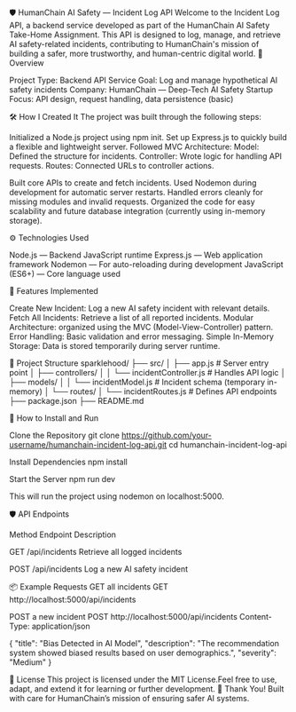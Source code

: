 🛡️ HumanChain AI Safety — Incident Log API
Welcome to the Incident Log API, a backend service developed as part of the HumanChain AI Safety Take-Home Assignment. This API is designed to log, manage, and retrieve AI safety-related incidents, contributing to HumanChain's mission of building a safer, more trustworthy, and human-centric digital world.
📖 Overview

Project Type: Backend API Service
Goal: Log and manage hypothetical AI safety incidents
Company: HumanChain — Deep-Tech AI Safety Startup
Focus: API design, request handling, data persistence (basic)

🛠️ How I Created It
The project was built through the following steps:

Initialized a Node.js project using npm init.
Set up Express.js to quickly build a flexible and lightweight server.
Followed MVC Architecture:
Model: Defined the structure for incidents.
Controller: Wrote logic for handling API requests.
Routes: Connected URLs to controller actions.


Built core APIs to create and fetch incidents.
Used Nodemon during development for automatic server restarts.
Handled errors cleanly for missing modules and invalid requests.
Organized the code for easy scalability and future database integration (currently using in-memory storage).

⚙️ Technologies Used

Node.js — Backend JavaScript runtime
Express.js — Web application framework
Nodemon — For auto-reloading during development
JavaScript (ES6+) — Core language used

🌟 Features Implemented

Create New Incident: Log a new AI safety incident with relevant details.
Fetch All Incidents: Retrieve a list of all reported incidents.
Modular Architecture: organized using the MVC (Model-View-Controller) pattern.
Error Handling: Basic validation and error messaging.
Simple In-Memory Storage: Data is stored temporarily during server runtime.

🧩 Project Structure
sparklehood/
├── src/
│   ├── app.js                      # Server entry point
│   ├── controllers/
│   │   └── incidentController.js   # Handles API logic
│   ├── models/
│   │   └── incidentModel.js        # Incident schema (temporary in-memory)
│   └── routes/
│       └── incidentRoutes.js       # Defines API endpoints
├── package.json
├── README.md

🚀 How to Install and Run

Clone the Repository
git clone https://github.com/your-username/humanchain-incident-log-api.git
cd humanchain-incident-log-api


Install Dependencies
npm install


Start the Server
npm run dev

This will run the project using nodemon on localhost:5000.


🛡️ API Endpoints



Method
Endpoint
Description



GET
/api/incidents
Retrieve all logged incidents


POST
/api/incidents
Log a new AI safety incident


📦 Example Requests
GET all incidents
GET http://localhost:5000/api/incidents

POST a new incident
POST http://localhost:5000/api/incidents
Content-Type: application/json

{
  "title": "Bias Detected in AI Model",
  "description": "The recommendation system showed biased results based on user demographics.",
  "severity": "Medium"
}



📄 License
This project is licensed under the MIT License.Feel free to use, adapt, and extend it for learning or further development.
🙌 Thank You!
Built with care for HumanChain’s mission of ensuring safer AI systems.
